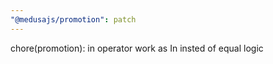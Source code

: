 ```yaml
---
"@medusajs/promotion": patch
---
```


chore(promotion): in operator work as In insted of equal logic
